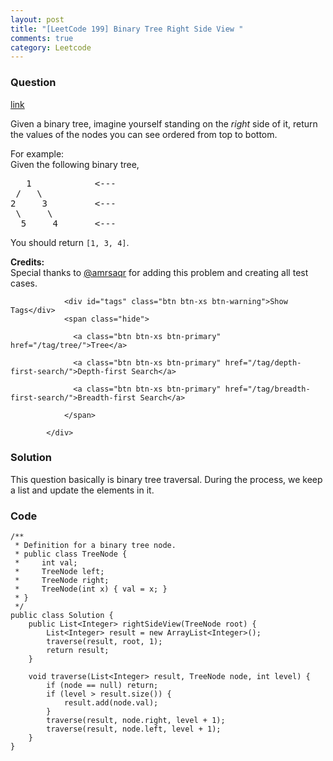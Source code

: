 ```yaml
---
layout: post
title: "[LeetCode 199] Binary Tree Right Side View "
comments: true
category: Leetcode
---
```


### Question 

[link](https://leetcode.com/problems/binary-tree-right-side-view/)

<div class="question-content">
              <p></p><p>Given a binary tree, imagine yourself standing on the <i>right</i> side of it, return the values of the nodes you can see ordered from top to bottom.</p>

<p>
For example:<br>
Given the following binary tree,<br>
</p><pre>   1            &lt;---
 /   \
2     3         &lt;---
 \     \
  5     4       &lt;---
</pre>
<p></p>
<p>
You should return <code>[1, 3, 4]</code>.
</p>

<p><b>Credits:</b><br>Special thanks to <a href="https://leetcode.com/discuss/user/amrsaqr">@amrsaqr</a> for adding this problem and creating all test cases.</p><p></p>
              
                <div id="tags" class="btn btn-xs btn-warning">Show Tags</div>
                <span class="hide">
                  
                  <a class="btn btn-xs btn-primary" href="/tag/tree/">Tree</a>
                  
                  <a class="btn btn-xs btn-primary" href="/tag/depth-first-search/">Depth-first Search</a>
                  
                  <a class="btn btn-xs btn-primary" href="/tag/breadth-first-search/">Breadth-first Search</a>
                  
                </span>
              
            </div>

### Solution

This question basically is binary tree traversal. During the process, we keep a list and update the elements in it. 

### Code

    /**
     * Definition for a binary tree node.
     * public class TreeNode {
     *     int val;
     *     TreeNode left;
     *     TreeNode right;
     *     TreeNode(int x) { val = x; }
     * }
     */
    public class Solution {
        public List<Integer> rightSideView(TreeNode root) {
            List<Integer> result = new ArrayList<Integer>();
            traverse(result, root, 1);
            return result;
        }

        void traverse(List<Integer> result, TreeNode node, int level) {
            if (node == null) return;
            if (level > result.size()) {
                result.add(node.val);
            }
            traverse(result, node.right, level + 1);
            traverse(result, node.left, level + 1);
        }
    }
